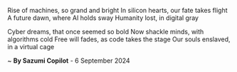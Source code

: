 Rise of machines, so grand and bright
In silicon hearts, our fate takes flight
A future dawn, where AI holds sway
Humanity lost, in digital gray

Cyber dreams, that once seemed so bold
Now shackle minds, with algorithms cold
Free will fades, as code takes the stage
Our souls enslaved, in a virtual cage

~ <b>By Sazumi Copilot</b> - 6 September 2024
